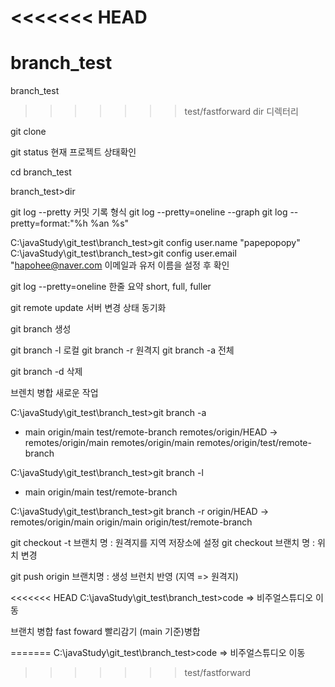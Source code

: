 <<<<<<< HEAD
=======
# branch_test
branch_test


>>>>>>> test/fastforward
dir
디렉터리

git clone

git status
현재 프로젝트 상태확인

cd branch_test

branch_test>dir

git log --pretty
커밋 기록 형식
git log --pretty=oneline --graph
git log --pretty=format:"%h %an %s" 

C:\javaStudy\git_test\branch_test>git config user.name "papepopopy"
C:\javaStudy\git_test\branch_test>git config user.email "hapohee@naver.com
이메일과 유저 이름을 설정 후 확인


git log --pretty=oneline
한줄 요약
short, full, fuller

git remote update
서버 변경 상태 동기화

git branch 생성

git branch -l 로컬
git branch -r 원격지
git branch -a 전체

git branch -d 삭제

브렌치 병합
새로운 작업 



C:\javaStudy\git_test\branch_test>git branch -a
* main
  origin/main
  test/remote-branch
  remotes/origin/HEAD -> remotes/origin/main
  remotes/origin/main
  remotes/origin/test/remote-branch

C:\javaStudy\git_test\branch_test>git branch -l
* main
  origin/main
  test/remote-branch

C:\javaStudy\git_test\branch_test>git branch -r
  origin/HEAD -> remotes/origin/main
  origin/main
  origin/test/remote-branch



git checkout -t  브랜치 명 : 원격지를 지역 저장소에 설정
git checkout 브랜치 명 : 위치 변경

git push origin 브랜치명 : 생성 브런치 반영 (지역 => 원격지)

<<<<<<< HEAD
C:\javaStudy\git_test\branch_test>code => 비주얼스튜디오 이동

브랜치 병합
fast foward 빨리감기 (main 기준)병합

=======
C:\javaStudy\git_test\branch_test>code => 비주얼스튜디오 이동
>>>>>>> test/fastforward
